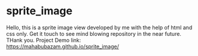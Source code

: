 # sprite_image
Hello, this is a sprite image view developed by me with the help of html and css only. Get it touch to see mind blowing repository in the near future. THank you.
Project Demo link: https://mahabubazam.github.io/sprite_image/
